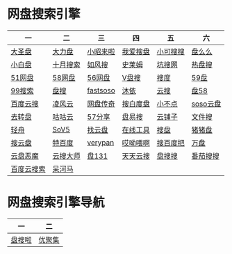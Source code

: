 # 网盘搜索引擎
| 一 | 二 | 三 | 四 | 五 | 六 |
| ---- | ---- | ---- | ---- | ---- | ---- |
| [大圣盘](https://www.dashengpan.com/) | [大力盘](https://dalipan.com/) | [小昭来啦](https://www.xiaozhaolaila.com/) | [我爱搜盘](http://www.52sopan.com/) | [小可搜搜](https://www.xiaokesoso.com/) | [盘么么](http://www.panmeme.com/) |
| [小白盘](http://www.xiaobaipan.com/) | [十月搜索](http://www.shiyue.org/) | [如风搜](http://www.rufengso.net/) | [史莱姆](http://www.slimego.cn/) | [坑搜网](http://www.kengso.com/) | [热盘搜](http://www.repanso.com/) |
| [51网盘](http://m.51caichang.com/) | [58网盘](https://www.58wangpan.com/) | [56网盘](https://www.56wangpan.com/) | [V盘搜](http://www.vpansou.com/) | [搜度](http://www.sodu123.com/) | [59盘](http://www.59pan.com/) |
| [99搜索](https://www.99baiduyun.com/) | [盘搜](http://www.pansou.com/) | [fastsoso](https://www.fastsoso.cn/) | [沐依](http://pan.muyi.so/) | [云搜](http://www.daysou.com/) | [盘58](https://www.pan58.com/) |
| [百度云搜](http://yun.java1234.com/) | [凌风云](https://www.lingfengyun.com/) | [网盘传奇](https://www.jidanso.com/) | [搜白度盘](https://www.sobaidupan.com/) | [小不点](https://www.xiaoso.net/) | [soso云盘](https://www.sosoyunpan.com/) |
| [去转盘](https://www.quzhuanpan.com/) | [咕咕云](https://www.h2ero.com/) | [57分享](https://www.57fx.com/) | [盘易搜](http://www.panyisou.com/) | [云铺子](http://www.yunpz.net/) | [文件搜](http://wjsou.com/) |
| [轻舟](https://www.qzhou.com.cn/) | [SoV5](https://www.sov5.cn/) | [找云盘](http://www.zhaoyunpan.cn/) | [在线工具](https://tool.lu/pansou/) | [搜盘](http://www.soupan.info/) | [猪猪盘](http://www.zhuzhupan.com/) |
| [搜云盘](https://www.soyunpan.com/) | [特百度](http://www.tebaidu.com/) | [verypan](http://www.verypan.com/) | [哎呦喂啊](http://www.aiyoweia.com/) | [搜百度把](http://www.bdsoba.com/) | [万盘](https://www.wanpan.info/) |
| [云盘恶魔](https://pan.09l.me/) | [云搜大师](https://www.esopan.com/) | [盘131](https://www.pan131.com/) | [天天云搜](https://www.ttyunsou.com/) | [盘搜搜](http://www.pansousou.net/) | [番茄搜搜](http://www.fqsousou.com/) |
| [百度云搜索](http://www.lqkweb.com/) | [呆河马](http://www.daihema.com/) |

# 网盘搜索引擎导航
| 一 | 二 |
| ---- | ---- |
| [盘搜啦](http://www.pansoula.com/) | [优聚集](http://hao.misiai.com/#/) |
